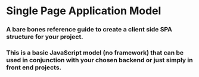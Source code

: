 # Single Page Application Model

### A bare bones reference guide to create a client side SPA structure for your project.

### This is a basic JavaScript model (no framework) that can be used in conjunction with your chosen backend or just simply in front end projects. 


